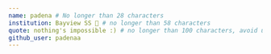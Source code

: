 ```yaml
---
name: padena # No longer than 28 characters
institution: Bayview SS 🚩 # no longer than 58 characters
quote: nothing's impossible :) # no longer than 100 characters, avoid using quotes(") to guarantee the format remains the same.
github_user: padenaa
---
```

